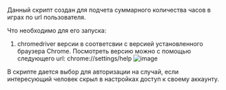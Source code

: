 Данный скрипт создан для подчета суммарного количества часов в играх по url пользователя.

Что необходимо для его запуска:
1. chromedriver версии в соответсвии с версией установленного браузера Chrome. Посмотреть версию можно с помощью следующего url: chrome://settings/help
![image](https://user-images.githubusercontent.com/65065736/125384618-8ba3a500-e3dc-11eb-9ac4-7d02bbd7750b.png)

В скрипте дается выбор для авторизации на случай, если интересующий человек скрыл в настройках доступ к своему аккаунту.

